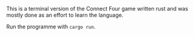 This is a terminal version of the Connect Four game written rust and was mostly done as an effort to learn the language. 

Run the programme with `cargo run`. 